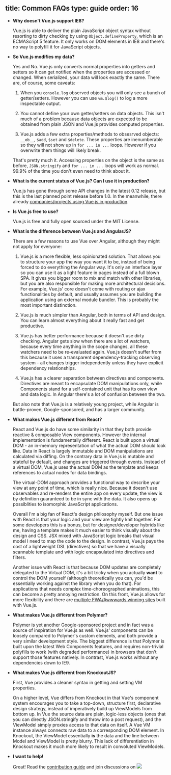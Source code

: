 title: Common FAQs
type: guide
order: 16
---

- **Why doesn't Vue.js support IE8?**

  Vue.js is able to deliver the plain JavaScript object syntax without resorting to dirty checking by using `Object.defineProperty`, which is an ECMAScript 5 feature. It only works on DOM elements in IE8 and there's no way to polyfill it for JavaScript objects.

- **So Vue.js modifies my data?**

  Yes and No. Vue.js only converts normal properties into getters and setters so it can get notified when the properties are accessed or changed. When serialized, your data will look exactly the same. There are, of course, some caveats:

  1. When you `console.log` observed objects you will only see a bunch of getter/setters. However you can use `vm.$log()` to log a more inspectable output.

  2. You cannot define your own getter/setters on data objects. This isn't much of a problem because data objects are expected to be obtained from plain JSON and Vue.js provides computed properties.

  3. Vue.js adds a few extra properties/methods to obsesrved objects: `__ob__`, `$add`, `$set` and `$delete`. These properties are inenumberable so they will not show up in `for ... in ...` loops. However if you overwrite them things will likely break.

  That's pretty much it. Accessing properties on the object is the same as before, `JSON.stringify` and `for ... in ...` loops will work as normal. 99.9% of the time you don't even need to think about it.

- **What is the current status of Vue.js? Can I use it in production?**

  Vue.js has gone through some API changes in the latest 0.12 release, but this is the last planned point release before 1.0. In the meanwhile, there already [companies/projects using Vue.js in production](https://github.com/yyx990803/vue/wiki/Projects-Using-Vue.js).

- **Is Vue.js free to use?**

  Vue.js is free and fully open sourced under the MIT License.

- **What is the difference between Vue.js and AngularJS?**

  There are a few reasons to use Vue over Angular, although they might not apply for everyone:

  1. Vue.js is a more flexible, less opinionated solution. That allows you to structure your app the way you want it to be, instead of being forced to do everything the Angular way. It's only an interface layer so you can use it as a light feature in pages instead of a full blown SPA. It gives you bigger room to mix and match with other libraries, but you are also responsible for making more architectural decisions. For example, Vue.js' core doesn't come with routing or ajax functionalities by default, and usually assumes you are building the application using an external module bundler. This is probably the most important distinction.

  2. Vue.js is much simpler than Angular, both in terms of API and design. You can learn almost everything about it really fast and get productive.

  3. Vue.js has better performance because it doesn't use dirty checking. Angular gets slow when there are a lot of watchers, because every time anything in the scope changes, all these watchers need to be re-evaluated again. Vue.js doesn't suffer from this because it uses a transparent dependency-tracking observing system - all changes trigger independently unless they have explicit dependency relationships.

  4. Vue.js has a clearer separation between directives and components. Directives are meant to encapsulate DOM manipulations only, while Components stand for a self-contained unit that has its own view and data logic. In Angular there's a lot of confusion between the two.

  But also note that Vue.js is a relatively young project, while Angular is battle-proven, Google-sponsored, and has a larger community.

- **What makes Vue.js different from React?**

  React and Vue.js do have some similarity in that they both provide reactive & composable View components. However the internal implementation is fundamentally different. React is built upon a virtual DOM - an in-memory representation of what the actual DOM should look like. Data in React is largely immutable and DOM manipulations are calculated via diffing. On the contrary data in Vue.js is mutable and stateful by default, and changes are triggered through events. Instead of a virtual DOM, Vue.js uses the actual DOM as the template and keeps references to actual nodes for data bindings.

  The virtual-DOM approach provides a functional way to describe your view at any point of time, which is really nice. Because it doesn't use observables and re-renders the entire app on every update, the view is by definition guaranteed to be in sync with the data. It also opens up possiblities to isomorphic JavaScript applications.

  Overall I'm a big fan of React's design philosophy myself. But one issue with React is that your logic and your view are tightly knit together. For some developers this is a bonus, but for designer/developer hybrids like me, having a template makes it much easier to think visually about the design and CSS. JSX mixed with JavaScript logic breaks that visual model I need to map the code to the design. In contrast, Vue.js pays the cost of a lightweight DSL (directives) so that we have a visually scannable template and with logic encapsulated into directives and filters.

  Another issue with React is that because DOM updates are completely delegated to the Virtual DOM, it's a bit tricky when you actually **want** to control the DOM yourself (although theoretically you can, you'd be essentially working against the library when you do that). For applications that needs complex time-choreographed animations, this can become a pretty annoying restriction. On this front, Vue.js allows for more flexibility and there are [multiple FWA/Awwwards winning sites](https://github.com/yyx990803/vue/wiki/Projects-Using-Vue.js#interactive-experiences) built with Vue.js.

- **What makes Vue.js different from Polymer?**

  Polymer is yet another Google-sponsored project and in fact was a source of inspiration for Vue.js as well. Vue.js' components can be loosely compared to Polymer's custom elements, and both provide a very similar development style. The biggest difference is that Polymer is built upon the latest Web Components features, and requires non-trivial polyfills to work (with degraded performance) in browsers that don't support those features natively. In contrast, Vue.js works without any dependencies down to IE9.

- **What makes Vue.js different from KnockoutJS?**

  First, Vue provides a cleaner syntax in getting and setting VM properties.

  On a higher level, Vue differs from Knockout in that Vue's component system encourages you to take a top-down, structure first, declarative design strategy, instead of imperatively build up ViewModels from bottom up. In Vue the source data are plain, logic-less objects (ones that you can directly JSON.stringify and throw into a post request), and the ViewModel simply proxies access to that data on itself. A Vue VM instance always connects raw data to a corresponding DOM element. In Knockout, the ViewModel essentially **is** the data and the line between Model and ViewModel is pretty blurry. This lack of differentiation in Knockout makes it much more likely to result in convoluted ViewModels.

- **I want to help!**

    Great! Read the [contribution guide](https://github.com/yyx990803/vue/blob/master/CONTRIBUTING.md) and join discussions on <a href="https://gitter.im/yyx990803/vue" target="_blank"><img src="https://badges.gitter.im/Join%20Chat.svg"></a>

